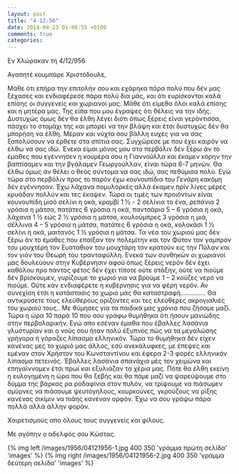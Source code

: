 ```yaml
---
layout: post
title: "4-12-56"
date: 2014-04-23 01:08:55 +0100
comments: true
categories:
---
```


Εν Χλώρακαν τη 4/12/956

Αγαπητέ κουμπάρε Χριστόδουλε,

Μάθε ότι επήρα την επιτολήν σου και εχάρηκα πάρα πολύ που δέν μας ξέχασες και ενδιαφέρεσε πάρα πολύ δια μάς, και ότι ευρίσκονται καλά επίσης οι συγγενείς και χωριανοί μας. Μάθε ότι είμεθα όλοι καλά επίσης και η μητέρα μας. Της είπα που μου έγραψες ότι θέλεις να την ιδής. Δυστυχώς όμως δέν θα έλθη λέγει διότι όπως ξέρεις είναι γερόντισσα, πάσχει το στομάχι της και μπορεί να την βλάψη και έτσι δυστυχώς δέν θα μπορήση να έλθη. Μέραν και νύχτα σου βάλλη ευχές για να σας ξαπολύσουν να έρθετε στα σπίτια σας. Συγχώρεσε με που έχει καιρόν να έλθω να σας ιδώ. Ένεκα είμαι μόνος μου στο περβόλιν δέν ξέρω άν το έμαθες που εγέννησεν η κουμέρα σου η Γιαννούλλα και έκαμεν κόρην την βαπτίσαμεν και την βγάλαμεν Γεωργούλλαν, είναι τώρα 6-7 μηνών. Θα έλθω όμως άν θέλει ο θεός σύντομα να σας ιδώ, σας πεθύμισα πολύ. Εγώ τώρα στο περβόλιν προς το παρόν έχω κουνουπίδια του Γενάρη κακόμη δέν εγέννησαν. Έχω λάχανα πομυλορκές αλλά έκαμεν πρίν λίγες μέρες κρυάδαν πολλύν και τες έκαψεν. Τώρα οι τιμές των προιόντων είναι κουνουπίδη μισό σελίνι η οκά, κραμβί 1 1⁄2 - 2 σελίνια το ένα, ρεπάνια 2 γρόσια η μάτσα, πατάτες 6 γρόσια η οκά, παντσάρια 5 – 6 γρόσια η οκά, λάχανα 1 1⁄2 εώς 2 1⁄2 γρόσια η μάτσα, κουλούμπρες 3 γρόσια η μιά, σέλλινα 4 – 5 γρόσια η μάτσα, πατάτες 6 γρόσια η οκά, κολοκάσι 1 1⁄2 σελίνι η οκά, μαιτανός 1 1⁄2 γρόσια η μάτσα. Τα νέα του χωριού μας δέν ξέρω άν το έμαθες που επαίξαν τον πολεμίτην και τον Φύτον τον γαμπρόν του μουχτέρη τον Ευστάθιον του μουχτάρη τον κρατούν εις την Πύλαν και τον γιόν του Θεωρή του τρανταφύλλη. Ενεκα των συνθηκών οι χωριανοί μας δουλεύουν στην Κυβέρνησιν αφού όπως ξέρεις νερόν δέν έχει καθόλου προ πάντος φέτος δέν έχει τίποτε ούτε στάξην, ούτε να πιούμε δέν βρίσκουμεν, γυρίζουμε το χωριό για να βρούμε 1 – 2 κούζες νερό να πιούμε. Ούτε κάν ενδιαφέρετε η κυβέρνησις για να φέρη νερόν. Αν συνεχίση έτσι η κατάστασις το χωριό μας θα καταστραφή.............. Θα αντικρύσετε τους ελεύθερους ορίζοντες και τες ελεύθερες ακρογιαλιές του χωριού τους.. Με θύμησες για τα παιδικά μας χρόνια που ζήσαμε μαζί. Τώρα η ώρα 10 παρά 10 που σου γράφω θυμήθηκα ότι ήσουν μανιώδης στην περβολαρικήν. Εγώ απο εσέναν έμαθα που έβαλλες λασάνια γλυστυρίαν και ο νούς σου ήταν πολύ έξυπνος πώς να τα μεγαλώσης γρήγορα ή γόραζες λίπασμα ελληνικόν. Τώρα το θυμήθηκα δέν είχεν κανένας μες το χωριό μας άλλος, εσύ ανεκάλυφκες, με έπεψες και εμέναν στον Χρήστον του Κωνσταντίνου και έφερα 2-3 φορές ελληνικόν λίπασμα πετεινός. Έβαλλες λασάνια σπανάχια μές τον χειμώνα και επηγαίνναμεν έτσι πρωί και εξυλιάζαν τα χέρια μας. Πότε θα έλθη εκείνη η ευλογημένη η ώρα που θα ξεβής και θα πάμε μαζί να ψαρεύψουμε στο δύμμα της βάρκας ρα ροδαφίνια στον πυλόν, να τρίψουμε να πιάσωμεν σμύρνες να πιάσουμε ψευτόγηλους, κουρκούνες, γκρούζους να ρίξης κανένας σικίμιν να πιάης κανέναν ορφόν. Έχω να σου γράψω πάρα πολλά αλλά άλλην φοράν.

Χαιρετισμούς απο όλους τους συγγενείς και φίλους.

Με αγάπην ο αδελφός σου Κώστας.

{% img left /images/1956/04121956-1.jpg 400 350 'γράμμα πρώτη σελίδα' 'images' %}
{% img right /images/1956/04121956-2.jpg 400 350 'γράμμα δεύτερη σελίδα' 'images' %}
